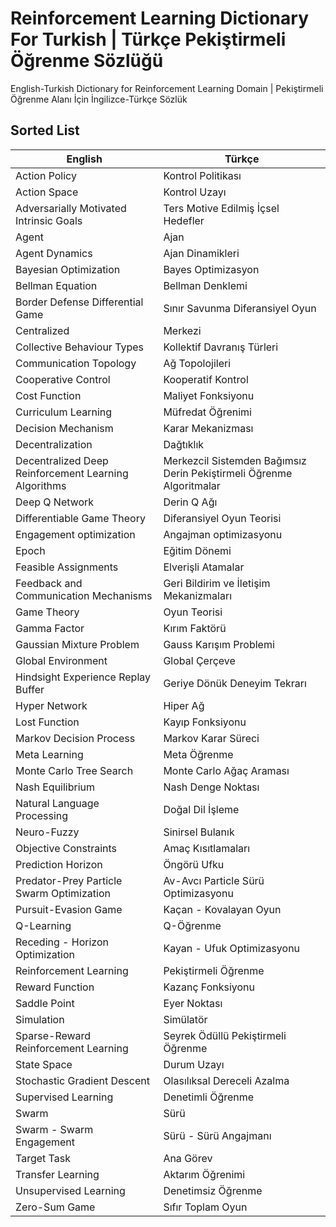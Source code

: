 # Reinforcement Learning Dictionary For Turkish | Türkçe Pekiştirmeli Öğrenme Sözlüğü
English-Turkish Dictionary for Reinforcement Learning Domain | Pekiştirmeli Öğrenme Alanı İçin İngilizce-Türkçe Sözlük

## Sorted List 

| English | Türkçe |
| --- | --- |
| Action Policy | Kontrol Politikası |
| Action Space | Kontrol Uzayı |
| Adversarially Motivated Intrinsic Goals | Ters Motive Edilmiş İçsel Hedefler |
| Agent | Ajan |
| Agent Dynamics | Ajan Dinamikleri |
| Bayesian Optimization | Bayes Optimizasyon |
| Bellman Equation | Bellman Denklemi |
| Border Defense Differential Game | Sınır Savunma Diferansiyel Oyun |
| Centralized | Merkezi |
| Collective Behaviour Types | Kollektif Davranış Türleri |
| Communication Topology | Ağ Topolojileri |
| Cooperative Control | Kooperatif Kontrol |
| Cost Function | Maliyet Fonksiyonu |
| Curriculum Learning | Müfredat Öğrenimi |
| Decision Mechanism | Karar Mekanizması |
| Decentralization | Dağtıklık |
| Decentralized Deep Reinforcement Learning Algorithms | Merkezcil Sistemden Bağımsız Derin Pekiştirmeli Öğrenme Algoritmalar |
| Deep Q Network | Derin Q Ağı |
| Differentiable Game Theory | Diferansiyel Oyun Teorisi |
| Engagement optimization | Angajman optimizasyonu |
| Epoch | Eğitim Dönemi |
| Feasible Assignments | Elverişli Atamalar |
| Feedback and Communication Mechanisms | Geri Bildirim ve İletişim Mekanizmaları |
| Game Theory | Oyun Teorisi |
| Gamma Factor | Kırım Faktörü |
| Gaussian Mixture Problem | Gauss Karışım Problemi |
| Global Environment | Global Çerçeve |
| Hindsight Experience Replay Buffer | Geriye Dönük Deneyim Tekrarı |
| Hyper Network | Hiper Ağ |
| Lost Function | Kayıp Fonksiyonu |
| Markov Decision Process | Markov Karar Süreci |
| Meta Learning | Meta Öğrenme |
| Monte Carlo Tree Search | Monte Carlo Ağaç Araması |
| Nash Equilibrium | Nash Denge Noktası |
| Natural Language Processing | Doğal Dil İşleme |
| Neuro-Fuzzy | Sinirsel Bulanık |
| Objective Constraints | Amaç Kısıtlamaları |
| Prediction Horizon | Öngörü Ufku |
| Predator-Prey Particle Swarm Optimization | Av-Avcı Particle Sürü Optimizasyonu |
| Pursuit-Evasion Game | Kaçan - Kovalayan Oyun |
| Q-Learning | Q-Öğrenme |
| Receding - Horizon Optimization | Kayan - Ufuk Optimizasyonu |
| Reinforcement Learning | Pekiştirmeli Öğrenme |
| Reward Function | Kazanç Fonksiyonu |
| Saddle Point | Eyer Noktası |
| Simulation | Simülatör |
| Sparse-Reward Reinforcement Learning | Seyrek Ödüllü Pekiştirmeli Öğrenme |
| State Space | Durum Uzayı |
| Stochastic Gradient Descent | Olasılıksal Dereceli Azalma |
| Supervised Learning | Denetimli Öğrenme |
| Swarm | Sürü |
| Swarm - Swarm Engagement | Sürü - Sürü Angajmanı |
| Target Task | Ana Görev |
| Transfer Learning | Aktarım Öğrenimi |
| Unsupervised Learning | Denetimsiz Öğrenme |
| Zero-Sum Game | Sıfır Toplam Oyun |

